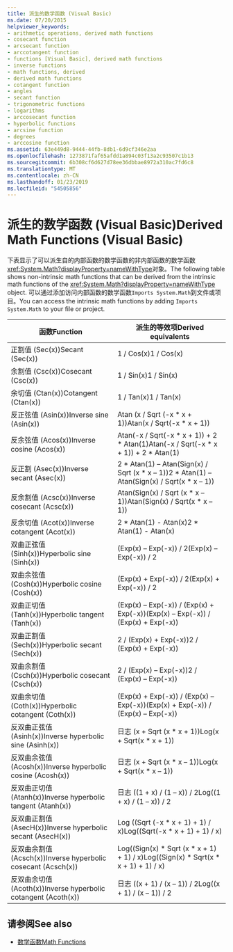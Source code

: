 ```yaml
---
title: 派生的数学函数 (Visual Basic)
ms.date: 07/20/2015
helpviewer_keywords:
- arithmetic operations, derived math functions
- cosecant function
- arcsecant function
- arccotangent function
- functions [Visual Basic], derived math functions
- inverse functions
- math functions, derived
- derived math functions
- cotangent function
- angles
- secant function
- trigonometric functions
- logarithms
- arccosecant function
- hyperbolic functions
- arcsine function
- degrees
- arccosine function
ms.assetid: 63e449d8-9444-44fb-8db1-6d9cf346e2aa
ms.openlocfilehash: 1273871faf65afdd1a894c03f13a2c93507c1b13
ms.sourcegitcommit: 6b308cf6d627d78ee36dbbae8972a310ac7fd6c8
ms.translationtype: MT
ms.contentlocale: zh-CN
ms.lasthandoff: 01/23/2019
ms.locfileid: "54505856"
---
```

# <a name="derived-math-functions-visual-basic"></a><span data-ttu-id="de5ed-102">派生的数学函数 (Visual Basic)</span><span class="sxs-lookup"><span data-stu-id="de5ed-102">Derived Math Functions (Visual Basic)</span></span>
<span data-ttu-id="de5ed-103">下表显示了可以派生自的内部函数的数学函数的非内部函数的数学函数<xref:System.Math?displayProperty=nameWithType>对象。</span><span class="sxs-lookup"><span data-stu-id="de5ed-103">The following table shows non-intrinsic math functions that can be derived from the intrinsic math functions of the <xref:System.Math?displayProperty=nameWithType> object.</span></span> <span data-ttu-id="de5ed-104">可以通过添加访问内部函数的数学函数`Imports System.Math`到文件或项目。</span><span class="sxs-lookup"><span data-stu-id="de5ed-104">You can access the intrinsic math functions by adding `Imports System.Math` to your file or project.</span></span>  
  
|<span data-ttu-id="de5ed-105">函数</span><span class="sxs-lookup"><span data-stu-id="de5ed-105">Function</span></span>|<span data-ttu-id="de5ed-106">派生的等效项</span><span class="sxs-lookup"><span data-stu-id="de5ed-106">Derived equivalents</span></span>|  
|--------------|-------------------------|  
|<span data-ttu-id="de5ed-107">正割值 (Sec(x))</span><span class="sxs-lookup"><span data-stu-id="de5ed-107">Secant (Sec(x))</span></span>|<span data-ttu-id="de5ed-108">1 / Cos(x)</span><span class="sxs-lookup"><span data-stu-id="de5ed-108">1 / Cos(x)</span></span>|  
|<span data-ttu-id="de5ed-109">余割值 (Csc(x))</span><span class="sxs-lookup"><span data-stu-id="de5ed-109">Cosecant (Csc(x))</span></span>|<span data-ttu-id="de5ed-110">1 / Sin(x)</span><span class="sxs-lookup"><span data-stu-id="de5ed-110">1 / Sin(x)</span></span>|  
|<span data-ttu-id="de5ed-111">余切值 (Ctan(x))</span><span class="sxs-lookup"><span data-stu-id="de5ed-111">Cotangent (Ctan(x))</span></span>|<span data-ttu-id="de5ed-112">1 / Tan(x)</span><span class="sxs-lookup"><span data-stu-id="de5ed-112">1 / Tan(x)</span></span>|  
|<span data-ttu-id="de5ed-113">反正弦值 (Asin(x))</span><span class="sxs-lookup"><span data-stu-id="de5ed-113">Inverse sine (Asin(x))</span></span>|<span data-ttu-id="de5ed-114">Atan (x / Sqrt (-x \* x + 1))</span><span class="sxs-lookup"><span data-stu-id="de5ed-114">Atan(x / Sqrt(-x \* x + 1))</span></span>|  
|<span data-ttu-id="de5ed-115">反余弦值 (Acos(x))</span><span class="sxs-lookup"><span data-stu-id="de5ed-115">Inverse cosine (Acos(x))</span></span>|<span data-ttu-id="de5ed-116">Atan(-x / Sqrt(-x \* x + 1)) + 2 \* Atan(1)</span><span class="sxs-lookup"><span data-stu-id="de5ed-116">Atan(-x / Sqrt(-x \* x + 1)) + 2 \* Atan(1)</span></span>|  
|<span data-ttu-id="de5ed-117">反正割 (Asec(x))</span><span class="sxs-lookup"><span data-stu-id="de5ed-117">Inverse secant (Asec(x))</span></span>|<span data-ttu-id="de5ed-118">2 \* Atan(1) – Atan(Sign(x) / Sqrt (x \* x – 1))</span><span class="sxs-lookup"><span data-stu-id="de5ed-118">2 \* Atan(1) – Atan(Sign(x) / Sqrt(x \* x – 1))</span></span>|  
|<span data-ttu-id="de5ed-119">反余割值 (Acsc(x))</span><span class="sxs-lookup"><span data-stu-id="de5ed-119">Inverse cosecant (Acsc(x))</span></span>|<span data-ttu-id="de5ed-120">Atan(Sign(x) / Sqrt (x \* x – 1))</span><span class="sxs-lookup"><span data-stu-id="de5ed-120">Atan(Sign(x) / Sqrt(x \* x – 1))</span></span>|  
|<span data-ttu-id="de5ed-121">反余切值 (Acot(x))</span><span class="sxs-lookup"><span data-stu-id="de5ed-121">Inverse cotangent (Acot(x))</span></span>|<span data-ttu-id="de5ed-122">2 \* Atan(1) - Atan(x)</span><span class="sxs-lookup"><span data-stu-id="de5ed-122">2 \* Atan(1) - Atan(x)</span></span>|  
|<span data-ttu-id="de5ed-123">双曲正弦值 (Sinh(x))</span><span class="sxs-lookup"><span data-stu-id="de5ed-123">Hyperbolic sine (Sinh(x))</span></span>|<span data-ttu-id="de5ed-124">(Exp(x) – Exp(-x)) / 2</span><span class="sxs-lookup"><span data-stu-id="de5ed-124">(Exp(x) – Exp(-x)) / 2</span></span>|  
|<span data-ttu-id="de5ed-125">双曲余弦值 (Cosh(x))</span><span class="sxs-lookup"><span data-stu-id="de5ed-125">Hyperbolic cosine (Cosh(x))</span></span>|<span data-ttu-id="de5ed-126">(Exp(x) + Exp(-x)) / 2</span><span class="sxs-lookup"><span data-stu-id="de5ed-126">(Exp(x) + Exp(-x)) / 2</span></span>|  
|<span data-ttu-id="de5ed-127">双曲正切值 (Tanh(x))</span><span class="sxs-lookup"><span data-stu-id="de5ed-127">Hyperbolic tangent (Tanh(x))</span></span>|<span data-ttu-id="de5ed-128">(Exp(x) – Exp(-x)) / (Exp(x) + Exp(-x))</span><span class="sxs-lookup"><span data-stu-id="de5ed-128">(Exp(x) – Exp(-x)) / (Exp(x) + Exp(-x))</span></span>|  
|<span data-ttu-id="de5ed-129">双曲正割值 (Sech(x))</span><span class="sxs-lookup"><span data-stu-id="de5ed-129">Hyperbolic secant (Sech(x))</span></span>|<span data-ttu-id="de5ed-130">2 / (Exp(x) + Exp(-x))</span><span class="sxs-lookup"><span data-stu-id="de5ed-130">2 / (Exp(x) + Exp(-x))</span></span>|  
|<span data-ttu-id="de5ed-131">双曲余割值 (Csch(x))</span><span class="sxs-lookup"><span data-stu-id="de5ed-131">Hyperbolic cosecant (Csch(x))</span></span>|<span data-ttu-id="de5ed-132">2 / (Exp(x) – Exp(-x))</span><span class="sxs-lookup"><span data-stu-id="de5ed-132">2 / (Exp(x) – Exp(-x))</span></span>|  
|<span data-ttu-id="de5ed-133">双曲余切值 (Coth(x))</span><span class="sxs-lookup"><span data-stu-id="de5ed-133">Hyperbolic cotangent (Coth(x))</span></span>|<span data-ttu-id="de5ed-134">(Exp(x) + Exp(-x)) / (Exp(x) – Exp(-x))</span><span class="sxs-lookup"><span data-stu-id="de5ed-134">(Exp(x) + Exp(-x)) / (Exp(x) – Exp(-x))</span></span>|  
|<span data-ttu-id="de5ed-135">反双曲正弦值 (Asinh(x))</span><span class="sxs-lookup"><span data-stu-id="de5ed-135">Inverse hyperbolic sine (Asinh(x))</span></span>|<span data-ttu-id="de5ed-136">日志 (x + Sqrt (x \* x + 1))</span><span class="sxs-lookup"><span data-stu-id="de5ed-136">Log(x + Sqrt(x \* x + 1))</span></span>|  
|<span data-ttu-id="de5ed-137">反双曲余弦值 (Acosh(x))</span><span class="sxs-lookup"><span data-stu-id="de5ed-137">Inverse hyperbolic cosine (Acosh(x))</span></span>|<span data-ttu-id="de5ed-138">日志 (x + Sqrt (x \* x – 1))</span><span class="sxs-lookup"><span data-stu-id="de5ed-138">Log(x + Sqrt(x \* x – 1))</span></span>|  
|<span data-ttu-id="de5ed-139">反双曲正切值 (Atanh(x))</span><span class="sxs-lookup"><span data-stu-id="de5ed-139">Inverse hyperbolic tangent (Atanh(x))</span></span>|<span data-ttu-id="de5ed-140">日志 ((1 + x) / (1 – x)) / 2</span><span class="sxs-lookup"><span data-stu-id="de5ed-140">Log((1 + x) / (1 – x)) / 2</span></span>|  
|<span data-ttu-id="de5ed-141">反双曲正割值 (AsecH(x))</span><span class="sxs-lookup"><span data-stu-id="de5ed-141">Inverse hyperbolic secant (AsecH(x))</span></span>|<span data-ttu-id="de5ed-142">Log ((Sqrt (-x \* x + 1) + 1) / x)</span><span class="sxs-lookup"><span data-stu-id="de5ed-142">Log((Sqrt(-x \* x + 1) + 1) / x)</span></span>|  
|<span data-ttu-id="de5ed-143">反双曲余割值 (Acsch(x))</span><span class="sxs-lookup"><span data-stu-id="de5ed-143">Inverse hyperbolic cosecant (Acsch(x))</span></span>|<span data-ttu-id="de5ed-144">Log((Sign(x) \* Sqrt (x \* x + 1) + 1) / x)</span><span class="sxs-lookup"><span data-stu-id="de5ed-144">Log((Sign(x) \* Sqrt(x \* x + 1) + 1) / x)</span></span>|  
|<span data-ttu-id="de5ed-145">反双曲余切值 (Acoth(x))</span><span class="sxs-lookup"><span data-stu-id="de5ed-145">Inverse hyperbolic cotangent (Acoth(x))</span></span>|<span data-ttu-id="de5ed-146">日志 ((x + 1) / (x – 1)) / 2</span><span class="sxs-lookup"><span data-stu-id="de5ed-146">Log((x + 1) / (x – 1)) / 2</span></span>|  
  
## <a name="see-also"></a><span data-ttu-id="de5ed-147">请参阅</span><span class="sxs-lookup"><span data-stu-id="de5ed-147">See also</span></span>
- [<span data-ttu-id="de5ed-148">数学函数</span><span class="sxs-lookup"><span data-stu-id="de5ed-148">Math Functions</span></span>](../../../visual-basic/language-reference/functions/math-functions.md)
